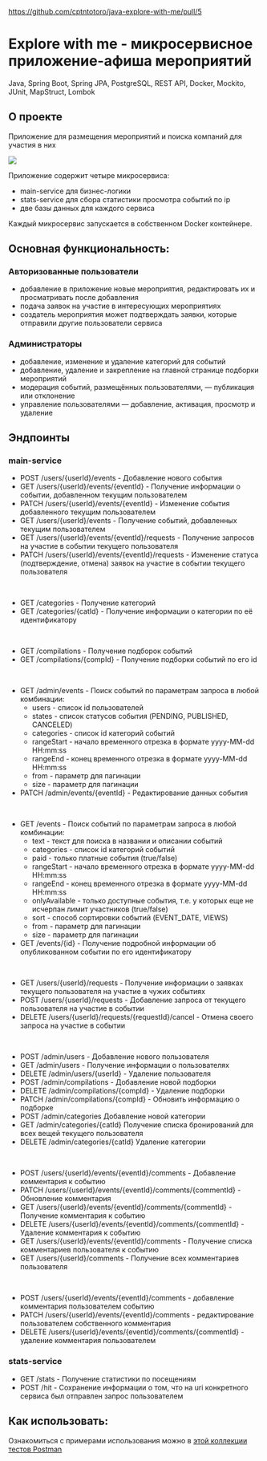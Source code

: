https://github.com/cptntotoro/java-explore-with-me/pull/5

# Explore with me - микросервисное приложение-афиша мероприятий
Java, Spring Boot, Spring JPA, PostgreSQL, REST API, Docker, Mockito, JUnit, MapStruct, Lombok

## О проекте
Приложение для размещения мероприятий и поиска компаний для участия в них

![](https://pictures.s3.yandex.net/resources/S19_09-2_1674558748.png)

Приложение содержит четыре микросервиса: 
- main-service для бизнес-логики
- stats-service для сбора статистики просмотра событий по ip 
- две базы данных для каждого сервиса
  
Каждый микросервис запускается в собственном Docker контейнере.

## Основная функциональность: 

### Авторизованные пользователи 
- добавление в приложение новые мероприятия, редактировать их и просматривать после добавления
- подача заявок на участие в интересующих мероприятиях
- создатель мероприятия может подтверждать заявки, которые отправили другие пользователи сервиса

### Администраторы
- добавление, изменение и удаление категорий для событий
- добавление, удаление и закрепление на главной странице подборки мероприятий
- модерация событий, размещённых пользователями, — публикация или отклонение
- управление пользователями — добавление, активация, просмотр и удаление

## Эндпоинты

### main-service 

- POST /users/{userId}/events - Добавление нового события
- GET /users/{userId}/events/{eventId} - Получение информации о событии, добавленном текущим пользователем
- PATCH /users/{userId}/events/{eventId} - Изменение события добавленного текущим пользователем
- GET /users/{userId}/events - Получение событий, добавленных текущим пользователем
- GET /users/{userId}/events/{eventId}/requests - Получение запросов на участие в событии текущего пользователя
- PATCH /users/{userId}/events/{eventId}/requests - Изменение статуса (подтверждение, отмена) заявок на участие в событии текущего пользователя
<br>

- GET /categories - Получение категорий
- GET /categories/{catId} - Получение информации о категории по её идентификатору
<br>

- GET /compilations - Получение подборок событий
- GET /compilations/{compId} - Получение подборки событий по его id
<br>

- GET /admin/events - Поиск событий по параметрам запроса в любой комбинации:
    - users - список id пользователей
    - states - список статусов события (PENDING, PUBLISHED, CANCELED)
    - categories - список id категорий событий
    - rangeStart - начало временного отрезка в формате yyyy-MM-dd HH:mm:ss
    - rangeEnd - конец временного отрезка в формате yyyy-MM-dd HH:mm:ss
    - from - параметр для пагинации
    - size - параметр для пагинации
- PATCH /admin/events/{eventId} - Редактирование данных события 
<br>

- GET /events - Поиск событий по параметрам запроса в любой комбинации:
    - text - текст для поиска в названии и описании событий
    - categories - список id категорий событий
    - paid - только платные события (true/false)
    - rangeStart - начало временного отрезка в формате yyyy-MM-dd HH:mm:ss
    - rangeEnd - конец временного отрезка в формате yyyy-MM-dd HH:mm:ss
    - onlyAvailable - только доступные события, т.е. у которых еще не исчерпан лимит участников (true/false)
    - sort - способ сортировки событий (EVENT_DATE, VIEWS)
    - from - параметр для пагинации
    - size - параметр для пагинации
- GET /events/{id} - Получение подробной информации об опубликованном событии по его идентификатору
<br>

- GET /users/{userId}/requests - Получение информации о заявках текущего пользователя на участие в чужих событиях
- POST /users/{userId}/requests - Добавление запроса от текущего пользователя на участие в событии
- DELETE /users/{userId}/requests/{requestId}/cancel - Отмена своего запроса на участие в событии
<br>

- POST /admin/users - Добавление нового пользователя
- GET /admin/users - Получение информации о пользователях
- DELETE /admin/users/{userId} - Удаление пользователя
- POST /admin/compilations - Добавление новой подборки
- DELETE /admin/compilations/{compId} - Удаление подборки
- PATCH /admin/compilations/{compId} - Обновить информацию о подборке
- POST /admin/categories Добавление новой категории
- GET /admin/categories/{catId} Получение списка бронирований для всех вещей текущего пользователя
- DELETE /admin/categories/{catId} Удаление категории
<br>

- POST /users/{userId}/events/{eventId}/comments - Добавление комментария к событию
- PATCH /users/{userId}/events/{eventId}/comments/{commentId} - Обновление комментария 
- GET /users/{userId}/events/{eventId}/comments/{commentId} - Получение комментария к событию
- DELETE /users/{userId}/events/{eventId}/comments/{commentId} - Удаление комментария к событию
- GET /users/{userId}/events/{eventId}/comments - Получение списка комментариев пользователя к событию
- GET /users/{userId}/comments - Получение всех комментариев пользователя
<br>

- POST /users/{userId}/events/{eventId}/comments - добавление комментария пользователем событию
- PATCH /users/{userId}/events/{eventId}/comments - редактирование пользователем собственного комментария
- DELETE /users/{userId}/events/{eventId}/comments/{commentId} - удаление комментария пользователем

### stats-service 

- GET /stats - Получение статистики по посещениям
- POST /hit - Сохранение информации о том, что на uri конкретного сервиса был отправлен запрос пользователем

## Как использовать:
Ознакомиться с примерами использования можно в [этой коллекции тестов Postman](https://github.com/yandex-praktikum/java-explore-with-me/tree/main_svc/postman)


